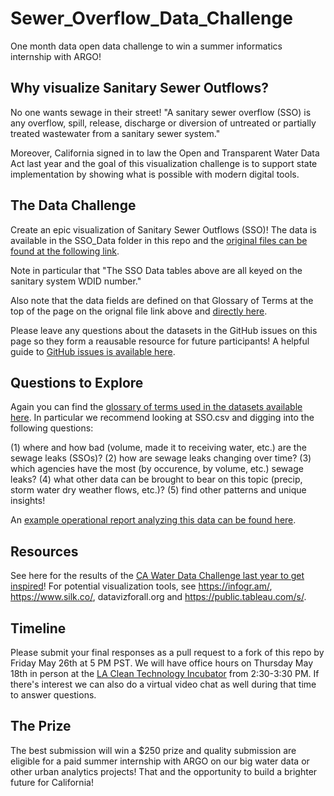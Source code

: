 # Sewer_Overflow_Data_Challenge

One month data open data challenge to win a summer informatics internship with ARGO!

## Why visualize Sanitary Sewer Outflows?

No one wants sewage in their street! "A sanitary sewer overflow (SSO) is any overflow, spill, release, discharge or diversion of untreated or partially treated wastewater from a sanitary sewer system."  

Moreover, California signed in to law the Open and Transparent Water Data Act last year and the goal of this visualization challenge is to support state implementation by showing what is possible with modern digital tools.

## The Data Challenge

Create an epic visualization of Sanitary Sewer Outflows (SSO)!  The data is available in the SSO_Data folder in this repo and the [original files can be found at the following link](http://www.waterboards.ca.gov/water_issues/programs/sso/docs/index.php).  

Note in particular that "The SSO Data tables above are all keyed on the sanitary system WDID number." 

Also note that the data fields are defined on that Glossary of Terms at the top of the page on the orignal file link above and [directly here](http://www.waterboards.ca.gov/water_issues/programs/sso/glossary.shtml).

Please leave any questions about the datasets in the GitHub issues on this page so they form a reausable resource for future participants!  A helpful guide to [GitHub issues is available here](https://guides.github.com/features/issues/).

## Questions to Explore

Again you can find the [glossary of terms used in the datasets available here](http://www.waterboards.ca.gov/water_issues/programs/sso/glossary.shtml). In particular we recommend looking at SSO.csv and digging into the following questions:

(1) where and how bad (volume, made it to receiving water, etc.) are the sewage leaks (SSOs)? 
(2) how are sewage leaks changing over time? 
(3) which agencies have the most (by occurence, by volume, etc.) sewage leaks? 
(4) what other data can be brought to bear on this topic (precip, storm water dry weather flows, etc.)?
(5) find other patterns and unique insights!

An [example operational report analyzing this data can be found here](https://ciwqs.waterboards.ca.gov/ciwqs/readOnly/publicReportSSOPerformance.jsp?wdid=1SSO10001&startDate=&endDate=).

## Resources

See here for the results of the [CA Water Data Challenge last year to get inspired](https://docs.google.com/spreadsheets/d/1yk_mIFK1WIlKTUvShKqi_GaOpHdvtOLbqu_bm2kQJ4w/edit?ts=5848ace7#gid=0)!  For potential visualization tools, see https://infogr.am/, https://www.silk.co/, datavizforall.org and https://public.tableau.com/s/.

## Timeline

Please submit your final responses as a pull request to a fork of this repo by Friday May 26th at 5 PM PST.  We will have office hours on Thursday May 18th in person at the [LA Clean Technology Incubator](http://laincubator.org/) from 2:30-3:30 PM.  If there's interest we can also do a virtual video chat as well during that time to answer questions.

## The Prize

The best submission will win a $250 prize and quality submission are eligible for a paid summer internship with ARGO on our big water data or other urban analytics projects!  That and the opportunity to build a brighter future for California! 

